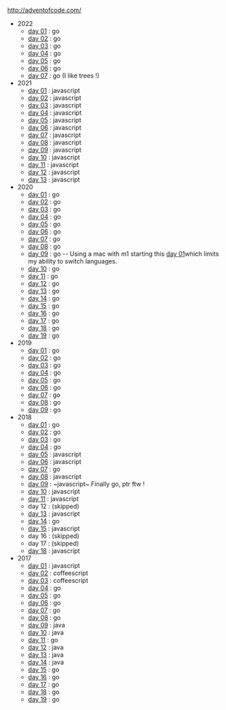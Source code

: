 http://adventofcode.com/

* 2022
  * [day 01](2022/day01) : go
  * [day 02](2022/day02) : go
  * [day 03](2022/day03) : go
  * [day 04](2022/day04) : go
  * [day 05](2022/day05) : go
  * [day 06](2022/day06) : go
  * [day 07](2022/day06) : go (I like trees !)
* 2021
  * [day 01](2021/day01) : javascript
  * [day 02](2021/day02) : javascript
  * [day 03](2021/day03) : javascript
  * [day 04](2021/day04) : javascript
  * [day 05](2021/day05) : javascript
  * [day 06](2021/day06) : javascript
  * [day 07](2021/day07) : javascript
  * [day 08](2021/day08) : javascript
  * [day 09](2021/day09) : javascript
  * [day 10](2021/day10) : javascript
  * [day 11](2021/day11) : javascript
  * [day 12](2021/day12) : javascript
  * [day 13](2021/day13) : javascript
* 2020
  * [day 01](2020/day01) : go
  * [day 02](2020/day02) : go
  * [day 03](2020/day03) : go
  * [day 04](2020/day04) : go
  * [day 05](2020/day05) : go
  * [day 06](2020/day06) : go
  * [day 07](2020/day07) : go
  * [day 08](2020/day08) : go
  * [day 09](2020/day09) : go -- Using a mac with m1 starting this [day 01](2020/day01)which limits my ability to switch languages.
  * [day 10](2020/day10) : go
  * [day 11](2020/day11) : go
  * [day 12](2020/day12) : go
  * [day 13](2020/day13) : go
  * [day 14](2020/day14) : go
  * [day 15](2020/day15) : go
  * [day 16](2020/day16) : go
  * [day 17](2020/day17) : go
  * [day 18](2020/day18) : go
  * [day 19](2020/day19) : go
* 2019
  * [day 01](2019/day01) : go
  * [day 02](2019/day02) : go
  * [day 03](2019/day03) : go
  * [day 04](2019/day04) : go
  * [day 05](2019/day05) : go
  * [day 06](2019/day06) : go
  * [day 07](2019/day07) : go
  * [day 08](2019/day08) : go
  * [day 09](2019/day09) : go
* 2018
  * [day 01](2018/day01) : go
  * [day 02](2018/day02) : go
  * [day 03](2018/day03) : go
  * [day 04](2018/day04) : go
  * [day 05](2018/day05) : javascript
  * [day 06](2018/day06) : javascript
  * [day 07](2018/day07) : go
  * [day 08](2018/day08) : javascript
  * [day 09](2018/day09) : ~javascript~ Finally go, ptr ftw !
  * [day 10](2018/day10) : javascript
  * [day 11](2018/day11) : javascript
  * day 12 : (skipped)
  * [day 13](2018/day13) : javascript
  * [day 14](2018/day14) : go
  * [day 15](2018/day15) : javascript
  * day 16 : (skipped)
  * day 17 : (skipped)
  * [day 18](2018/day18) : javascript
* 2017
  * [day 01](2017/day01) : javascript
  * [day 02](2017/day02) : coffeescript
  * [day 03](2017/day03) : coffeescript
  * [day 04](2017/day04) : go
  * [day 05](2017/day05) : go
  * [day 06](2017/day06) : go
  * [day 07](2017/day07) : go
  * [day 08](2017/day08) : go
  * [day 09](2017/day09) : java
  * [day 10](2017/day10) : java
  * [day 11](2017/day11) : go
  * [day 12](2017/day12) : java
  * [day 13](2017/day13) : java
  * [day 14](2017/day14) : java
  * [day 15](2017/day15) : go
  * [day 16](2017/day16) : go
  * [day 17](2017/day17) : go
  * [day 18](2017/day18) : go
  * [day 19](2017/day19) : go
